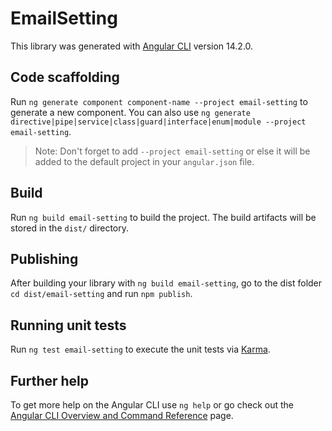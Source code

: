 # EmailSetting

This library was generated with [Angular CLI](https://github.com/angular/angular-cli) version 14.2.0.

## Code scaffolding

Run `ng generate component component-name --project email-setting` to generate a new component. You can also use `ng generate directive|pipe|service|class|guard|interface|enum|module --project email-setting`.
> Note: Don't forget to add `--project email-setting` or else it will be added to the default project in your `angular.json` file. 

## Build

Run `ng build email-setting` to build the project. The build artifacts will be stored in the `dist/` directory.

## Publishing

After building your library with `ng build email-setting`, go to the dist folder `cd dist/email-setting` and run `npm publish`.

## Running unit tests

Run `ng test email-setting` to execute the unit tests via [Karma](https://karma-runner.github.io).

## Further help

To get more help on the Angular CLI use `ng help` or go check out the [Angular CLI Overview and Command Reference](https://angular.io/cli) page.
